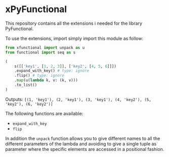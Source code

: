 # xPyFunctional
This repository contains all the extensions i needed for the library PyFunctional.

To use the extensions, import simply import this module as follow:

```python
from xfunctional import unpack as u
from functional import seq as s

(
    s([['key1', [1, 2, 3]], ['key2', [4, 5, 6]]])
    .expand_with_key() # type: ignore
    .flip() # type: ignore
    .map(u(lambda k, v: (k, v)))
    .to_list()
)
```

Outputs: `[(1, 'key1'), (2, 'key1'), (3, 'key1'), (4, 'key2'), (5, 'key2'), (6, 'key2')]`

The following functions are available:

+ `expand_with_key`
+ `flip`

In addition the `unpack` function allows you to give different names to all the different parameters of the lambda and avoiding to give a single tuple as parameter where the specific elements are accessed in a positional fashion.
